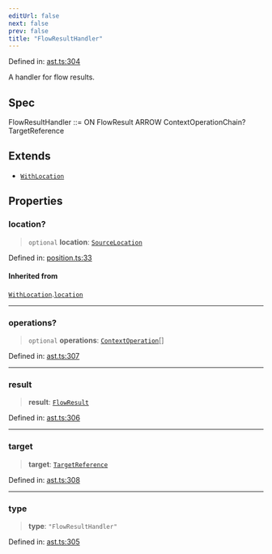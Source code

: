 ```yaml
---
editUrl: false
next: false
prev: false
title: "FlowResultHandler"
---
```


Defined in: [ast.ts:304](https://github.com/rcs-agents/rcs-lang/blob/87d9b510946a70cf66b4d271e76c67f8499b8d1d/packages/ast/src/ast.ts#L304)

A handler for flow results.

## Spec

FlowResultHandler ::= ON FlowResult ARROW ContextOperationChain? TargetReference

## Extends

- [`WithLocation`](/api/ast/interfaces/withlocation/)

## Properties

### location?

> `optional` **location**: [`SourceLocation`](/api/ast/interfaces/sourcelocation/)

Defined in: [position.ts:33](https://github.com/rcs-agents/rcs-lang/blob/87d9b510946a70cf66b4d271e76c67f8499b8d1d/packages/ast/src/position.ts#L33)

#### Inherited from

[`WithLocation`](/api/ast/interfaces/withlocation/).[`location`](/api/ast/interfaces/withlocation/#location)

***

### operations?

> `optional` **operations**: [`ContextOperation`](/api/ast/type-aliases/contextoperation/)[]

Defined in: [ast.ts:307](https://github.com/rcs-agents/rcs-lang/blob/87d9b510946a70cf66b4d271e76c67f8499b8d1d/packages/ast/src/ast.ts#L307)

***

### result

> **result**: [`FlowResult`](/api/ast/type-aliases/flowresult/)

Defined in: [ast.ts:306](https://github.com/rcs-agents/rcs-lang/blob/87d9b510946a70cf66b4d271e76c67f8499b8d1d/packages/ast/src/ast.ts#L306)

***

### target

> **target**: [`TargetReference`](/api/ast/type-aliases/targetreference/)

Defined in: [ast.ts:308](https://github.com/rcs-agents/rcs-lang/blob/87d9b510946a70cf66b4d271e76c67f8499b8d1d/packages/ast/src/ast.ts#L308)

***

### type

> **type**: `"FlowResultHandler"`

Defined in: [ast.ts:305](https://github.com/rcs-agents/rcs-lang/blob/87d9b510946a70cf66b4d271e76c67f8499b8d1d/packages/ast/src/ast.ts#L305)
